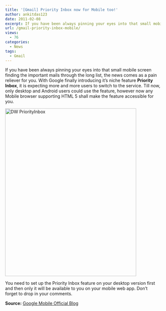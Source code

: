 ```yaml
---
title: '[Gmail] Priority Inbox now for Mobile too!'
author: ankitdas123
date: 2011-02-08
excerpt: If you have been always pinning your eyes into that small mobile screen finding the important mails through the long list, the news comes as a pain reliever for you. With Google finally introducing it’s niche feature Priority Inbox, it is expecting more and more users to switch to the service.
url: /gmail-priority-inbox-mobile/
views:
  - 76
categories:
  - News
tags:
  - Gmail
---
```

If you have been always pinning your eyes into that small mobile screen finding the important mails through the long list, the news comes as a pain reliever for you. With Google finally introducing it’s niche feature **Priority Inbox**, it is expecting more and more users to switch to the service. Till now, only desktop and Android users could use the feature, however now any Mobile browser supporting HTML 5 shall make the feature accessible for you.

[<img style="background-image: none; padding-left: 0px; padding-right: 0px; display: inline; padding-top: 0px; border: 0px;" title="DW PriorityInbox" src="http://cdn.devilsworkshop.org/files/2011/02/DW-PriorityInbox_thumb.png" border="0" alt="DW PriorityInbox" width="424" height="541" />][1]

You need to set up the Priority Inbox feature on your desktop version first and then only it will be available to you on your mobile web app. Don&#8217;t forget to drop in your comments.

**Source:** <a href="http://googlemobile.blogspot.com/2011/02/priority-inbox-in-gmail-for-mobile.html" onclick="_gaq.push(['_trackEvent', 'outbound-article', 'http://googlemobile.blogspot.com/2011/02/priority-inbox-in-gmail-for-mobile.html', 'Google Mobile Official Blog']);" target="_blank">Google Mobile Official Blog</a>

 [1]: http://cdn.devilsworkshop.org/files/2011/02/DW-PriorityInbox.png
